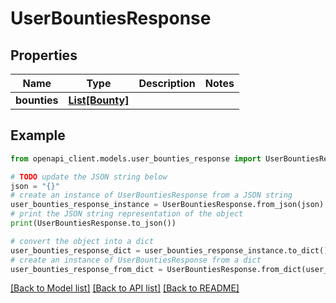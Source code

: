 # UserBountiesResponse


## Properties

Name | Type | Description | Notes
------------ | ------------- | ------------- | -------------
**bounties** | [**List[Bounty]**](Bounty.md) |  | 

## Example

```python
from openapi_client.models.user_bounties_response import UserBountiesResponse

# TODO update the JSON string below
json = "{}"
# create an instance of UserBountiesResponse from a JSON string
user_bounties_response_instance = UserBountiesResponse.from_json(json)
# print the JSON string representation of the object
print(UserBountiesResponse.to_json())

# convert the object into a dict
user_bounties_response_dict = user_bounties_response_instance.to_dict()
# create an instance of UserBountiesResponse from a dict
user_bounties_response_from_dict = UserBountiesResponse.from_dict(user_bounties_response_dict)
```
[[Back to Model list]](../README.md#documentation-for-models) [[Back to API list]](../README.md#documentation-for-api-endpoints) [[Back to README]](../README.md)


